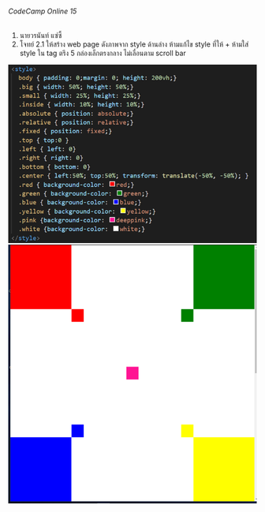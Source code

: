 ###### CodeCamp Online 15 ####
1. นายวรนันท์  แซ่ซี้
2. โจทย์
 2.1 ให้สร้าง web page ดังภาพจาก style ด้านล่าง
    ห้ามแก้ไข style ที่ให้ + ห้ามใส่ style ใน tag 
    ตรึง 5 กล่องเล็กตรงกลาง ไม่เลื่อนตาม scroll bar

![Alt text](image.png)
![Alt text](image-1.png)